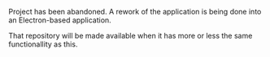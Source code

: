 Project has been abandoned. A rework of the application is being done into an Electron-based application.

That repository will be made available when it has more or less the same functionallity as this.
